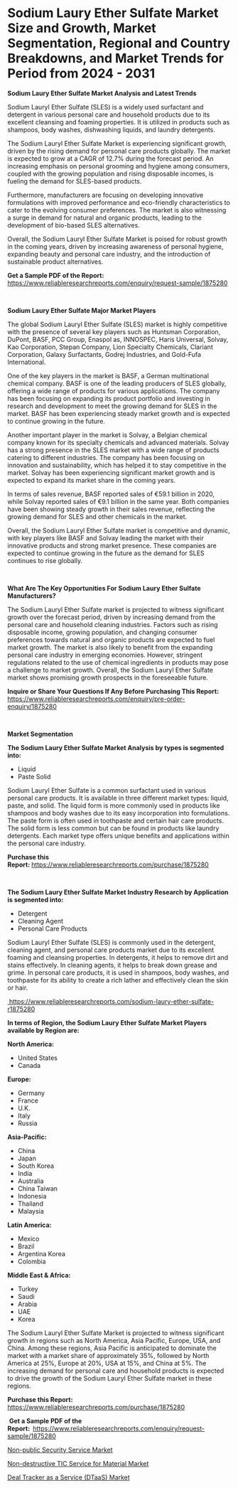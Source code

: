<p><h1>Sodium Laury Ether Sulfate Market Size and Growth, Market Segmentation, Regional and Country Breakdowns, and Market Trends for Period from 2024 -  2031</h1></p><p><strong>Sodium Laury Ether Sulfate Market Analysis and Latest Trends</strong></p>
<p><p>Sodium Lauryl Ether Sulfate (SLES) is a widely used surfactant and detergent in various personal care and household products due to its excellent cleansing and foaming properties. It is utilized in products such as shampoos, body washes, dishwashing liquids, and laundry detergents.</p><p>The Sodium Lauryl Ether Sulfate Market is experiencing significant growth, driven by the rising demand for personal care products globally. The market is expected to grow at a CAGR of 12.7% during the forecast period. An increasing emphasis on personal grooming and hygiene among consumers, coupled with the growing population and rising disposable incomes, is fueling the demand for SLES-based products.</p><p>Furthermore, manufacturers are focusing on developing innovative formulations with improved performance and eco-friendly characteristics to cater to the evolving consumer preferences. The market is also witnessing a surge in demand for natural and organic products, leading to the development of bio-based SLES alternatives.</p><p>Overall, the Sodium Lauryl Ether Sulfate Market is poised for robust growth in the coming years, driven by increasing awareness of personal hygiene, expanding beauty and personal care industry, and the introduction of sustainable product alternatives.</p></p>
<p><strong>Get a Sample PDF of the Report:&nbsp;</strong> <a href="https://www.reliableresearchreports.com/enquiry/request-sample/1875280">https://www.reliableresearchreports.com/enquiry/request-sample/1875280</a></p>
<p>&nbsp;</p>
<p><strong>Sodium Laury Ether Sulfate Major Market Players</strong></p>
<p><p>The global Sodium Lauryl Ether Sulfate (SLES) market is highly competitive with the presence of several key players such as Huntsman Corporation, DuPont, BASF, PCC Group, Enaspol as, INNOSPEC, Haris Universal, Solvay, Kao Corporation, Stepan Company, Lion Specialty Chemicals, Clariant Corporation, Galaxy Surfactants, Godrej Industries, and Gold-Fufa International.</p><p>One of the key players in the market is BASF, a German multinational chemical company. BASF is one of the leading producers of SLES globally, offering a wide range of products for various applications. The company has been focusing on expanding its product portfolio and investing in research and development to meet the growing demand for SLES in the market. BASF has been experiencing steady market growth and is expected to continue growing in the future.</p><p>Another important player in the market is Solvay, a Belgian chemical company known for its specialty chemicals and advanced materials. Solvay has a strong presence in the SLES market with a wide range of products catering to different industries. The company has been focusing on innovation and sustainability, which has helped it to stay competitive in the market. Solvay has been experiencing significant market growth and is expected to expand its market share in the coming years.</p><p>In terms of sales revenue, BASF reported sales of €59.1 billion in 2020, while Solvay reported sales of €9.1 billion in the same year. Both companies have been showing steady growth in their sales revenue, reflecting the growing demand for SLES and other chemicals in the market.</p><p>Overall, the Sodium Lauryl Ether Sulfate market is competitive and dynamic, with key players like BASF and Solvay leading the market with their innovative products and strong market presence. These companies are expected to continue growing in the future as the demand for SLES continues to rise globally.</p></p>
<p>&nbsp;</p>
<p><strong>What Are The Key Opportunities For Sodium Laury Ether Sulfate Manufacturers?</strong></p>
<p><p>The Sodium Lauryl Ether Sulfate market is projected to witness significant growth over the forecast period, driven by increasing demand from the personal care and household cleaning industries. Factors such as rising disposable income, growing population, and changing consumer preferences towards natural and organic products are expected to fuel market growth. The market is also likely to benefit from the expanding personal care industry in emerging economies. However, stringent regulations related to the use of chemical ingredients in products may pose a challenge to market growth. Overall, the Sodium Lauryl Ether Sulfate market shows promising growth prospects in the foreseeable future.</p></p>
<p><strong>Inquire or Share Your Questions If Any Before Purchasing This Report:</strong> <a href="https://www.reliableresearchreports.com/enquiry/pre-order-enquiry/1875280">https://www.reliableresearchreports.com/enquiry/pre-order-enquiry/1875280</a></p>
<p>&nbsp;</p>
<p><strong>Market Segmentation</strong></p>
<p><strong>The Sodium Laury Ether Sulfate Market Analysis by types is segmented into:</strong></p>
<p><ul><li>Liquid</li><li>Paste Solid</li></ul></p>
<p><p>Sodium Lauryl Ether Sulfate is a common surfactant used in various personal care products. It is available in three different market types: liquid, paste, and solid. The liquid form is more commonly used in products like shampoos and body washes due to its easy incorporation into formulations. The paste form is often used in toothpaste and certain hair care products. The solid form is less common but can be found in products like laundry detergents. Each market type offers unique benefits and applications within the personal care industry.</p></p>
<p><strong>Purchase this Report:&nbsp;</strong><a href="https://www.reliableresearchreports.com/purchase/1875280">https://www.reliableresearchreports.com/purchase/1875280</a></p>
<p>&nbsp;</p>
<p><strong>The Sodium Laury Ether Sulfate Market Industry Research by Application is segmented into:</strong></p>
<p><ul><li>Detergent</li><li>Cleaning Agent</li><li>Personal Care Products</li></ul></p>
<p><p>Sodium Lauryl Ether Sulfate (SLES) is commonly used in the detergent, cleaning agent, and personal care products market due to its excellent foaming and cleansing properties. In detergents, it helps to remove dirt and stains effectively. In cleaning agents, it helps to break down grease and grime. In personal care products, it is used in shampoos, body washes, and toothpaste for its ability to create a rich lather and effectively clean the skin or hair.</p></p>
<p><a href="https://www.reliableresearchreports.com/sodium-laury-ether-sulfate-r1875280">&nbsp;https://www.reliableresearchreports.com/sodium-laury-ether-sulfate-r1875280</a></p>
<p><strong>In terms of Region, the Sodium Laury Ether Sulfate Market Players available by Region are:</strong></p>
<p>
    <p> <strong> North America: </strong>
        <ul>
            <li>United States</li>
            <li>Canada</li>
        </ul>
        </p> 
    <p> <strong> Europe: </strong>
        <ul>
            <li>Germany</li>
            <li>France</li>
            <li>U.K.</li>
            <li>Italy</li>
            <li>Russia</li>
        </ul>
        </p> 
    <p> <strong> Asia-Pacific: </strong>
        <ul>
            <li>China</li>
            <li>Japan</li>
            <li>South Korea</li>
            <li>India</li>
            <li>Australia</li>
            <li>China Taiwan</li>
            <li>Indonesia</li>
            <li>Thailand</li>
            <li>Malaysia</li>
        </ul>
        </p> 
    <p> <strong> Latin America: </strong>
        <ul>
            <li>Mexico</li>
            <li>Brazil</li>
            <li>Argentina Korea</li>
            <li>Colombia</li>
        </ul>
        </p> 
    <p> <strong> Middle East & Africa: </strong>
        <ul>
            <li>Turkey</li>
            <li>Saudi</li>
            <li>Arabia</li>
            <li>UAE</li>
            <li>Korea</li>
        </ul>
    </p>
    </p>
<p><p>The Sodium Lauryl Ether Sulfate Market is projected to witness significant growth in regions such as North America, Asia Pacific, Europe, USA, and China. Among these regions, Asia Pacific is anticipated to dominate the market with a market share of approximately 35%, followed by North America at 25%, Europe at 20%, USA at 15%, and China at 5%. The increasing demand for personal care and household products is expected to drive the growth of the Sodium Lauryl Ether Sulfate market in these regions.</p></p>
<p><strong>Purchase this Report: </strong><a href="https://www.reliableresearchreports.com/purchase/1875280">https://www.reliableresearchreports.com/purchase/1875280</a></p>
<p>&nbsp;<strong>Get a Sample PDF of the Report:&nbsp;&nbsp;</strong><a href="https://www.reliableresearchreports.com/enquiry/request-sample/1875280">https://www.reliableresearchreports.com/enquiry/request-sample/1875280</a></p>
<p><strong></strong></p>
<p><p><a href="https://github.com/jnzzvtbl92/Market-Research-Report-List-1/blob/main/non-public-security-service-market.md">Non-public Security Service Market</a></p><p><a href="https://github.com/Seman3302/Market-Research-Report-List-1/blob/main/non-destructive-tic-service-for-material-market.md">Non-destructive TIC Service for Material Market</a></p><p><a href="https://github.com/LaceyZemlak1/Market-Research-Report-List-1/blob/main/deal-tracker-as-a-service-dtaas-market.md">Deal Tracker as a Service (DTaaS) Market</a></p></p>